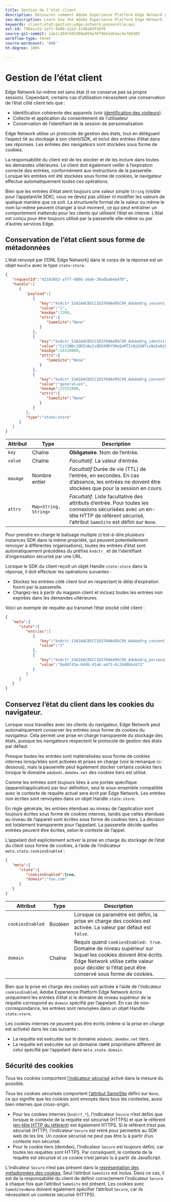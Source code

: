 ```yaml
---
title: Gestion de l’état client
description: Découvrez comment Adobe Experience Platform Edge Network gère l’état du client.
seo-description: Learn how the Adobe Experience Platform Edge Network  manages client state
keywords: client;état;gestion;edge;network;passerelle;api
exl-id: 798ecc52-1af1-4480-a2a3-3198a83538f8
source-git-commit: 1ab1c269fd43368e059a76f96b3eb3ac4e7b8388
workflow-type: tm+mt
source-wordcount: '848'
ht-degree: 100%

---
```


# Gestion de l’état client

Edge Network lui-même est sans état (il ne conserve pas sa propre session). Cependant, certains cas d’utilisation nécessitent une conservation de l’état côté client tels que :

* Identification cohérente des appareils (voir [identification des visiteurs](visitor-identification.md)).
* Collecte et application du consentement de l’utilisateur
* Conservation de l’identifiant de la session de personnalisation

Edge Network utilise un protocole de gestion des états, tout en déléguant l’aspect lié au stockage à son client/SDK, et inclut des entrées d’état dans ses réponses. Les entrées des navigateurs sont stockées sous forme de cookies.

La responsabilité du client est de les stocker et de les inclure dans toutes les demandes ultérieures. Le client doit également veiller à l’expiration correcte des entrées, conformément aux instructions de la passerelle. Lorsque les entrées ont été stockées sous forme de cookies, le navigateur effectue automatiquement toutes ces opérations.

Bien que les entrées d’état aient toujours une valeur simple `String` (visible pour l’appelant/le SDK), vous ne devez pas utiliser ni modifier les valeurs de quelque manière que ce soit. La structure/le format de la valeur ou même le nom lui-même peuvent changer à tout moment, ce qui peut entraîner un comportement inattendu pour les clients qui utilisent l’état en interne. L’état est conçu pour être toujours utilisé par la passerelle elle-même ou par d’autres services Edge.

## Conservation de l’état client sous forme de métadonnées

L’état renvoyé par [!DNL Edge Network] dans le corps de la réponse est un objet `Handle` avec le type `state:store`.

```json
{
   "requestId":"421036b3-a7ff-480b-a9ab-30adba6eb4f0",
   "handle":[
      {
         "payload":[
            {
               "key":"kndctr_53A16ACB5CC1D3760A495C99_AdobeOrg_consent_check",
               "value":"1",
               "maxAge":7200,
               "attrs":{
                  "SameSite":"None"
               }
            },
            {
               "key":"kndctr_53A16ACB5CC1D3760A495C99_AdobeOrg_identity",
               "value":"CiY1NDc1ODIxNzIzODk5MDY5MzQzMTIzNjQ1NTczNzExNjE4OTA1MFINCLGOvszNLhABGAEgBKABsY6-zM0uqAGHz-z2y82cul3wAbGOvszNLg==",
               "maxAge":34128000,
               "attrs":{
                  "SameSite":"None"
               }
            },
            {
               "key":"kndctr_53A16ACB5CC1D3760A495C99_AdobeOrg_consent",
               "value":"general=in",
               "maxAge":15552000,
               "attrs":{
                  "SameSite":"None"
               }
            }
         ],
         "type":"state:store"
      }
   ]
}
```

| Attribut | Type | Description |
| --- | --- | --- |
| `key` | Chaîne | **Obligatoire**. Nom de l’entrée. |
| `value` | Chaîne | *Facultatif*. La valeur d’entrée. |
| `maxAge` | Nombre entier | *Facultatif* Durée de vie (TTL) de l’entrée, en secondes. En cas d’absence, les entrées ne doivent être stockées que pour la session en cours. |
| `attrs` | `Map<String, String>` | *Facultatif*. Liste facultative des attributs d’entrée. Pour toutes les connexions sécurisées avec un en-tête HTTP de référent sécurisé, l’attribut `SameSite` est défini sur `None`. |


Pour prendre en charge le balisage multiple (c’est-à-dire plusieurs instances SDK dans la même propriété, qui peuvent potentiellement renvoyer à différentes organisations), toutes les entrées d’état sont automatiquement précédées du préfixe `kndctr_` et de l’identifiant d’organisation sécurisé par une URL.

Lorsque le SDK du client reçoit un objet Handle `state:store` dans la réponse, il doit effectuer les opérations suivantes :

* Stockez les entrées côté client tout en respectant le délai d’expiration fourni par la passerelle.
* Chargez-les à partir du magasin client et incluez toutes les entrées non expirées dans les demandes ultérieures.

Voici un exemple de requête qui transmet l’état stocké côté client :

```json
{
   "meta":{
      "state":{
         "entries":[
            {
               "key":"kndctr_53A16ACB5CC1D3760A495C99_AdobeOrg_consent_check",
               "value":"1"
            },
            {
               "key":"kndctr_53A16ACB5CC1D3760A495C99_AdobeOrg_personalization_sessionId",
               "value":"0a88f43e-044b-41a6-a4f3-6c2848bbc672"
            }
         ]
      }
   }
}
```

## Conservez l’état du client dans les cookies du navigateur.

Lorsque vous travaillez avec les clients du navigateur, Edge Network peut automatiquement conserver les entrées sous forme de cookies du navigateur. Cela permet une prise en charge transparente du stockage des états, puisque les navigateurs respectent le protocole de gestion des états par défaut.

Presque toutes les entrées sont matérialisées sous forme de cookies internes lorsqu’elles sont activées et prises en charge (voir la remarque ci-dessous), mais la passerelle peut également stocker certains cookies tiers lorsque le domaine `adobedc.demdex.net` des cookies tiers est utilisé.

Comme les entrées sont toujours liées à une portée spécifique (appareil/application) par leur définition, seul le sous-ensemble compatible avec le contexte de requête actuel sera écrit par Edge Network. Les entrées non écrites sont
renvoyées dans un objet Handle `state:store`.

En règle générale, les entrées étendues au niveau de l’application sont toujours écrites sous forme de cookies internes, tandis que celles étendues au niveau de l’appareil sont écrites sous forme de cookies tiers. La décision est totalement transparente pour l’appelant. La passerelle décide quelles entrées peuvent être écrites, selon le contexte de l’appel.

L’appelant doit explicitement activer la prise en charge du stockage de l’état du client sous forme de cookies, à l’aide de l’indicateur `meta.state.cookiesEnabled` :

```json
{
   "meta":{
      "state":{
         "cookiesEnabled":true,
         "domain":"foo.com"
      }
   }
}
```

| Attribut | Type | Description |
| --- | --- | --- |
| `cookiesEnabled` | Booléen | Lorsque ce paramètre est défini, la prise en charge des cookies est activée. La valeur par défaut est `false`. |
| `domain` | Chaîne | Requis quand `cookiesEnabled: true`. Domaine de niveau supérieur sur lequel les cookies doivent être écrits. Edge Network utilise cette valeur pour décider si l’état peut être conservé sous forme de cookies. |

Bien que la prise en charge des cookies soit activée à l’aide de l’indicateur `cookiesEnabled`, Adobe Experience Platform Edge Network écrira uniquement les entrées d’état si le domaine de niveau supérieur de la requête correspond au `domain` spécifié par l’appelant. En cas de non-correspondance, les entrées sont renvoyées dans un objet Handle `state:store`.

Les cookies internes ne peuvent pas être écrits (même si la prise en charge est activée) dans les cas suivants :

* La requête est exécutée sur le domaine `adobedc.demdex.net` tiers.
* La requête est exécutée sur un domaine `CNAME` propriétaire différent de celui spécifié par l’appelant dans `meta.state.domain`.

## Sécurité des cookies

Tous les cookies comportent [l’indicateur sécurisé](https://developer.mozilla.org/fr-FR/docs/Web/HTTP/Cookies#restrict_access_to_cookies) activé dans la mesure du possible.

Tous les cookies sécurisés comportent [l’attribut SameSite](https://developer.mozilla.org/fr-FR/docs/Web/HTTP/Headers/Set-Cookie/SameSite) défini sur `None`, ce qui signifie que les cookies sont envoyés dans tous les contextes, aussi bien internes que cross-origin.

* Pour les cookies internes (`kndcrt_*`), l’indicateur `Secure` n’est défini que lorsque le contexte de la requête est sécurisé (HTTPS) et que le référent ([en-tête HTTP du référent](https://developer.mozilla.org/fr-FR/docs/Web/HTTP/Headers/Referer)) est également HTTPS. Si le référent n’est pas sécurisé (HTTP), l’indicateur `Secure` est retiré pour permettre au SDK web de les lire. Un cookie sécurisé ne peut pas être lu à partir d’un contexte non sécurisé.
* Pour le cookie tiers (demdex), l’indicateur `Secure` est toujours défini, car toutes les requêtes sont HTTPS. Par conséquent, le contexte de la requête est sécurisé et ce cookie n’est jamais lu à partir de JavaScript.

L’indicateur `Secure` n’est pas présent dans la [représentation des métadonnées des cookies](#state-as-metadata). Seul l’attribut `SameSite` est inclus. Dans ce cas, il est de la responsabilité du client de définir correctement l’indicateur `Secure` à chaque fois que l’attribut `SameSite` est présent. Les cookies avec `SameSite=None` doivent également spécifier l’attribut `Secure`, car ils nécessitent un contexte sécurisé (HTTPS).
